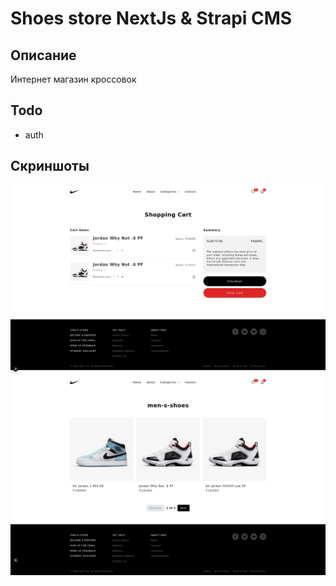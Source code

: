 ﻿# Shoes store NextJs & Strapi CMS

## Описание
Интернет магазин кроссовок

## Todo
- auth

## Скриншоты

![alt text](./imgs/1.png)
![alt text](./imgs/2.png)